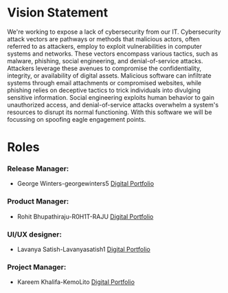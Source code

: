 # Vision Statement
We're working to expose a lack of cybersecurity from our IT. Cybersecurity attack vectors are pathways or methods that malicious actors, often referred to as attackers, employ to exploit vulnerabilities in computer systems and networks. These vectors encompass various tactics, such as malware, phishing, social engineering, and denial-of-service attacks. Attackers leverage these avenues to compromise the confidentiality, integrity, or availability of digital assets. Malicious software can infiltrate systems through email attachments or compromised websites, while phishing relies on deceptive tactics to trick individuals into divulging sensitive information. Social engineering exploits human behavior to gain unauthorized access, and denial-of-service attacks overwhelm a system's resources to disrupt its normal functioning. With this software we will be focussing on spoofing eagle engagement points. 

# Roles


### Release Manager:
- George Winters-georgewinters5 [Digital Portfolio](https://www.codermerlin.academy/users/george-winters/Digital%20Portfolio/index.html)
### Product Manager:
- Rohit Bhupathiraju-R0H1T-RAJU [Digital Portfolio](https://www.codermerlin.academy/users/rohit-bhupathiraju/Digital%20Portfolio/)

### UI/UX designer:
- Lavanya Satish-Lavanyasatish1 [Digital Portfolio](https://www.codermerlin.academy/users/lavanya-satish/Digital%20Portfolio/index.html)

### Project Manager:
- Kareem Khalifa-KemoLito [Digital Portfolio](https://www.codermerlin.academy/users/kareem-khalifa/Digital%20Portfolio/index.html)
